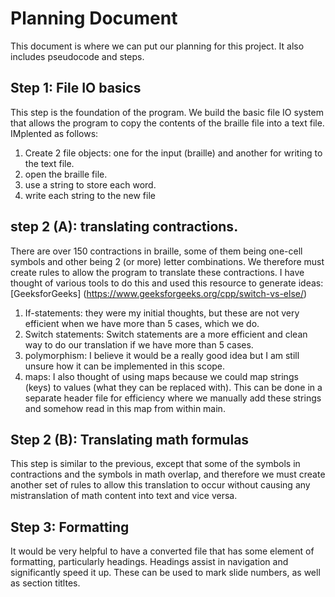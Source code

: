 # Planning Document
This document is where we can put our planning for this project. It also includes pseudocode and steps.
## Step 1: File IO basics
This step is the foundation of the program. We build the basic file IO system that allows the program to copy the contents of the braille file into a text file. IMplented as follows:

1. Create 2 file objects: one for the input (braille) and another for writing to the text file.
2. open the braille file.
3. use a string to store each word.
4. write each string to the new file
## step 2 (A): translating contractions.
There are over 150 contractions in braille, some of them being one-cell symbols and other being 2 (or more) letter combinations.
We therefore must create rules to allow the program to  translate these contractions.
I have thought of various tools to do this and used this resource to generate ideas:
[GeeksforGeeks] (https://www.geeksforgeeks.org/cpp/switch-vs-else/)
1. If-statements: they were my initial thoughts, but these are not very efficient when we have more than 5 cases, which we do.
2. Switch statements: Switch statements are a more efficient and clean way to do our translation if we have more than 5 cases.
2. polymorphism: I believe it would be a really good idea but I am still unsure how it can be implemented in this scope.
3. maps: I also thought of using maps because we could map strings (keys) to values (what they can be replaced with). This can be done in a separate header file for efficiency where we manually add these strings and somehow read in this map from within main.


## Step 2 (B): Translating math formulas
This step is similar to the previous, except that some of the symbols in contractions and the symbols in math overlap, and therefore we must create another set of rules to allow this translation to occur without causing any mistranslation of math content into text and vice versa.

## Step 3: Formatting
It would be very helpful to have a converted file that has some element of formatting, particularly headings. Headings assist in navigation and significantly speed it up. These can be used to mark slide numbers, as well as section titltes.
